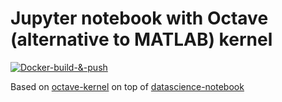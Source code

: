 # Jupyter notebook with Octave (alternative to MATLAB) kernel
[![Docker-build-&-push](https://github.com/Eloypripan/jupy-oct/actions/workflows/main.yml/badge.svg)](https://github.com/Eloypripan/jupy-oct/actions/workflows/main.yml)


Based on [octave-kernel](https://github.com/Calysto/octave_kernel) on top of [datascience-notebook](https://github.com/jupyter/docker-stacks/tree/master/datascience-notebook)
